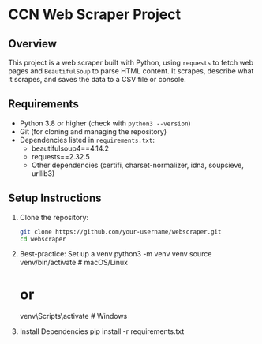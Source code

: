 # CCN Web Scraper Project

## Overview
This project is a web scraper built with Python, using `requests` to fetch web pages and `BeautifulSoup` to parse HTML content. It scrapes, describe what it scrapes, and saves the data to a CSV file or console.

## Requirements
- Python 3.8 or higher (check with `python3 --version`)
- Git (for cloning and managing the repository)
- Dependencies listed in `requirements.txt`:
  - beautifulsoup4==4.14.2
  - requests==2.32.5
  - Other dependencies (certifi, charset-normalizer, idna, soupsieve, urllib3)

## Setup Instructions
1. Clone the repository:
   ```bash
   git clone https://github.com/your-username/webscraper.git
   cd webscraper

2. Best-practice: Set up a venv
    python3 -m venv venv
    source venv/bin/activate  # macOS/Linux
    # or
    venv\Scripts\activate  # Windows

3. Install Dependencies
    pip install -r requirements.txt    